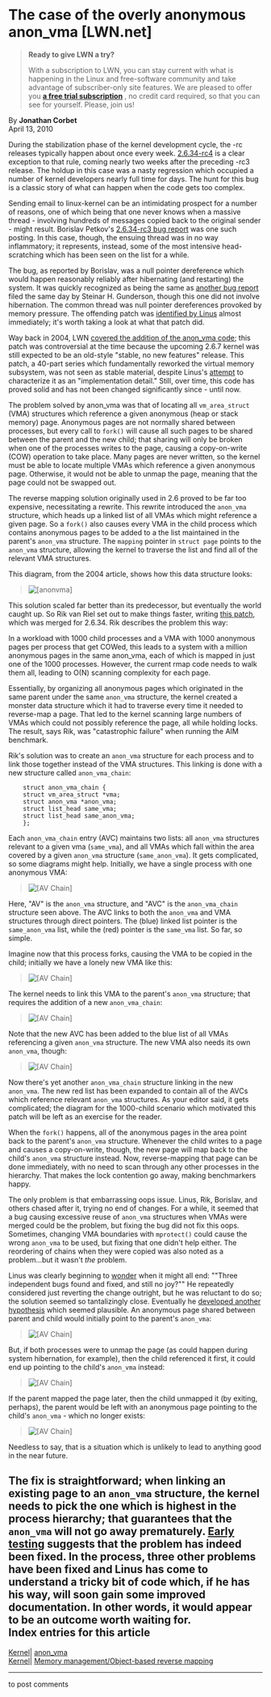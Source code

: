 # The case of the overly anonymous anon_vma [LWN.net]

> **Ready to give LWN a try?**
> 
> With a subscription to LWN, you can stay current with what is happening in the Linux and free-software community and take advantage of subscriber-only site features. We are pleased to offer you **[a free trial subscription](https://lwn.net/Promo/nst-trial/claim)** , no credit card required, so that you can see for yourself. Please, join us! 

By **Jonathan Corbet**  
April 13, 2010 

During the stabilization phase of the kernel development cycle, the -rc releases typically happen about once every week. [2.6.34-rc4](http://lwn.net/Articles/383198/) is a clear exception to that rule, coming nearly two weeks after the preceding -rc3 release. The holdup in this case was a nasty regression which occupied a number of kernel developers nearly full time for days. The hunt for this bug is a classic story of what can happen when the code gets too complex. 

Sending email to linux-kernel can be an intimidating prospect for a number of reasons, one of which being that one never knows when a massive thread - involving hundreds of messages copied back to the original sender - might result. Borislav Petkov's [2.6.34-rc3 bug report](/Articles/383163/) was one such posting. In this case, though, the ensuing thread was in no way inflammatory; it represents, instead, some of the most intensive head-scratching which has been seen on the list for a while. 

The bug, as reported by Borislav, was a null pointer dereference which would happen reasonably reliably after hibernating (and restarting) the system. It was quickly recognized as being the same as [another bug report](https://bugzilla.kernel.org/show_bug.cgi?id=15680) filed the same day by Steinar H. Gunderson, though this one did not involve hibernation. The common thread was null pointer dereferences provoked by memory pressure. The offending patch was [identified by Linus](/Articles/383165/) almost immediately; it's worth taking a look at what that patch did. 

Way back in 2004, LWN [covered the addition of the anon_vma code](http://lwn.net/Articles/75198/); this patch was controversial at the time because the upcoming 2.6.7 kernel was still expected to be an old-style "stable, no new features" release. This patch, a 40-part series which fundamentally reworked the virtual memory subsystem, was not seen as stable material, despite Linus's [attempt](http://lwn.net/Articles/86718/) to characterize it as an "implementation detail." Still, over time, this code has proved solid and has not been changed significantly since - until now. 

The problem solved by anon_vma was that of locating all `vm_area_struct` (VMA) structures which reference a given anonymous (heap or stack memory) page. Anonymous pages are not normally shared between processes, but every call to `fork()` will cause all such pages to be shared between the parent and the new child; that sharing will only be broken when one of the processes writes to the page, causing a copy-on-write (COW) operation to take place. Many pages are never written, so the kernel must be able to locate multiple VMAs which reference a given anonymous page. Otherwise, it would not be able to unmap the page, meaning that the page could not be swapped out. 

The reverse mapping solution originally used in 2.6 proved to be far too expensive, necessitating a rewrite. This rewrite introduced the `anon_vma` structure, which heads up a linked list of all VMAs which might reference a given page. So a `fork()` also causes every VMA in the child process which contains anonymous pages to be added to a the list maintained in the parent's `anon_vma` structure. The `mapping` pointer in `struct page` points to the `anon_vma` structure, allowing the kernel to traverse the list and find all of the relevant VMA structures. 

This diagram, from the 2004 article, shows how this data structure looks: 

> ![\[anonvma\]](https://static.lwn.net/images/ns/anonvma2.png)

This solution scaled far better than its predecessor, but eventually the world caught up. So Rik van Riel set out to make things faster, writing [this patch](http://git.kernel.org/?p=linux/kernel/git/torvalds/linux-2.6.git;a=commitdiff;h=5beb49305251e5669852ed541e8e2f2f7696c53e), which was merged for 2.6.34. Rik describes the problem this way: 

In a workload with 1000 child processes and a VMA with 1000 anonymous pages per process that get COWed, this leads to a system with a million anonymous pages in the same anon_vma, each of which is mapped in just one of the 1000 processes. However, the current rmap code needs to walk them all, leading to O(N) scanning complexity for each page. 

Essentially, by organizing all anonymous pages which originated in the same parent under the same `anon_vma` structure, the kernel created a monster data structure which it had to traverse every time it needed to reverse-map a page. That led to the kernel scanning large numbers of VMAs which could not possibly reference the page, all while holding locks. The result, says Rik, was "catastrophic failure" when running the AIM benchmark. 

Rik's solution was to create an `anon_vma` structure for each process and to link those together instead of the VMA structures. This linking is done with a new structure called `anon_vma_chain`: 
    
    
        struct anon_vma_chain {
    	struct vm_area_struct *vma;
    	struct anon_vma *anon_vma;
    	struct list_head same_vma;
    	struct list_head same_anon_vma;
        };
    

Each `anon_vma_chain` entry (AVC) maintains two lists: all `anon_vma` structures relevant to a given vma (`same_vma`), and all VMAs which fall within the area covered by a given `anon_vma` structure (`same_anon_vma`). It gets complicated, so some diagrams might help. Initially, we have a single process with one anonymous VMA: 

> ![\[AV
Chain\]](https://static.lwn.net/images/ns/kernel/avchain1.png)

Here, "AV" is the `anon_vma` structure, and "AVC" is the `anon_vma_chain` structure seen above. The AVC links to both the `anon_vma` and VMA structures through direct pointers. The (blue) linked list pointer is the `same_anon_vma` list, while the (red) pointer is the `same_vma` list. So far, so simple. 

Imagine now that this process forks, causing the VMA to be copied in the child; initially we have a lonely new VMA like this: 

> ![\[AV
Chain\]](https://static.lwn.net/images/ns/kernel/avchain2.png)

The kernel needs to link this VMA to the parent's `anon_vma` structure; that requires the addition of a new `anon_vma_chain`: 

> ![\[AV
Chain\]](https://static.lwn.net/images/ns/kernel/avchain3.png)

Note that the new AVC has been added to the blue list of all VMAs referencing a given `anon_vma` structure. The new VMA also needs its own `anon_vma`, though: 

> ![\[AV
Chain\]](https://static.lwn.net/images/ns/kernel/avchain4.png)

Now there's yet another `anon_vma_chain` structure linking in the new `anon_vma`. The new red list has been expanded to contain all of the AVCs which reference relevant `anon_vma` structures. As your editor said, it gets complicated; the diagram for the 1000-child scenario which motivated this patch will be left as an exercise for the reader. 

When the `fork()` happens, all of the anonymous pages in the area point back to the parent's `anon_vma` structure. Whenever the child writes to a page and causes a copy-on-write, though, the new page will map back to the child's `anon_vma` structure instead. Now, reverse-mapping that page can be done immediately, with no need to scan through any other processes in the hierarchy. That makes the lock contention go away, making benchmarkers happy. 

The only problem is that embarrassing oops issue. Linus, Rik, Borislav, and others chased after it, trying no end of changes. For a while, it seemed that a bug causing excessive reuse of `anon_vma` structures when VMAs were merged could be the problem, but fixing the bug did not fix this oops. Sometimes, changing VMA boundaries with `mprotect()` could cause the wrong `anon_vma` to be used, but fixing that one didn't help either. The reordering of chains when they were copied was also noted as a problem...but it wasn't _the_ problem. 

Linus was clearly beginning to [wonder](/Articles/383170/) when it might all end: ""Three independent bugs found and fixed, and still no joy?"" He repeatedly considered just reverting the change outright, but he was reluctant to do so; the solution seemed so tantalizingly close. Eventually he [developed another hypothesis](/Articles/383171/) which seemed plausible. An anonymous page shared between parent and child would initially point to the parent's `anon_vma`: 

> ![\[AV
Chain\]](https://static.lwn.net/images/ns/kernel/avchain5.png)

But, if both processes were to unmap the page (as could happen during system hibernation, for example), then the child referenced it first, it could end up pointing to the child's `anon_vma` instead: 

> ![\[AV
Chain\]](https://static.lwn.net/images/ns/kernel/avchain6.png)

If the parent mapped the page later, then the child unmapped it (by exiting, perhaps), the parent would be left with an anonymous page pointing to the child's `anon_vma` \- which no longer exists: 

> ![\[AV
Chain\]](https://static.lwn.net/images/ns/kernel/avchain7.png)

Needless to say, that is a situation which is unlikely to lead to anything good in the near future. 

The fix is straightforward; when linking an existing page to an `anon_vma` structure, the kernel needs to pick the one which is highest in the process hierarchy; that guarantees that the `anon_vma` will not go away prematurely. [Early testing](/Articles/383172/) suggests that the problem has indeed been fixed. In the process, three other problems have been fixed and Linus has come to understand a tricky bit of code which, if he has his way, will soon gain some improved documentation. In other words, it would appear to be an outcome worth waiting for.  
Index entries for this article  
---  
[Kernel](/Kernel/Index)| [anon_vma](/Kernel/Index#anon_vma)  
[Kernel](/Kernel/Index)| [Memory management/Object-based reverse mapping](/Kernel/Index#Memory_management-Object-based_reverse_mapping)  
  


* * *

to post comments 
